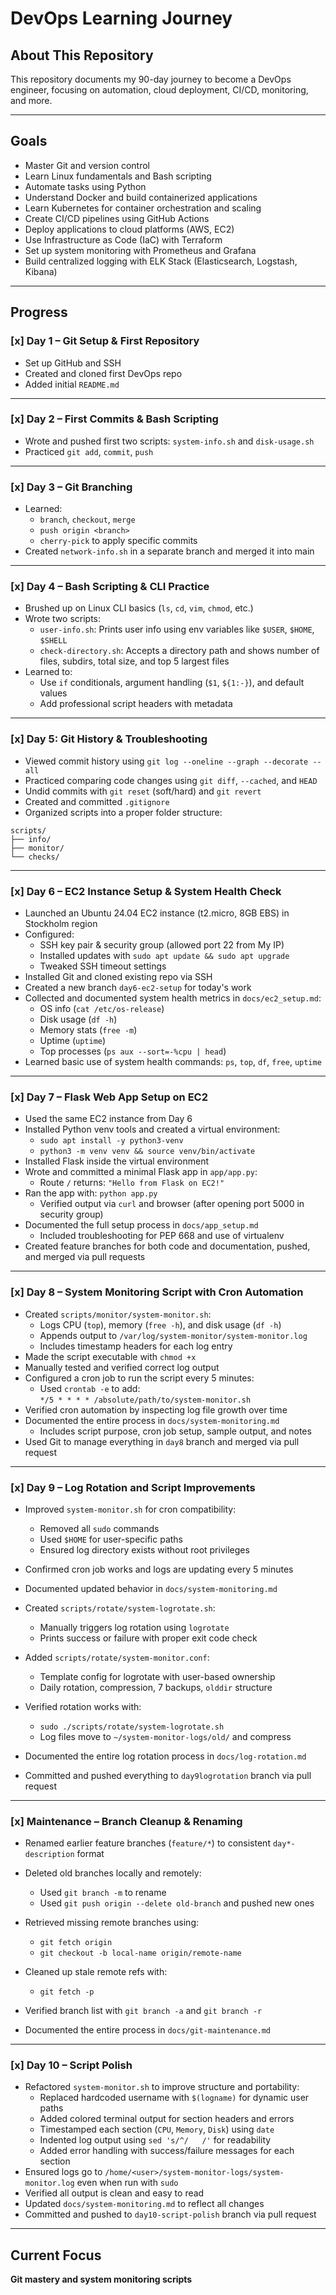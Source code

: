 #  DevOps Learning Journey

##  About This Repository
This repository documents my 90-day journey to become a DevOps engineer, focusing on automation, cloud deployment, CI/CD, monitoring, and more.

---

##  Goals

- Master Git and version control
- Learn Linux fundamentals and Bash scripting
- Automate tasks using Python
- Understand Docker and build containerized applications
- Learn Kubernetes for container orchestration and scaling
- Create CI/CD pipelines using GitHub Actions
- Deploy applications to cloud platforms (AWS, EC2)
- Use Infrastructure as Code (IaC) with Terraform
- Set up system monitoring with Prometheus and Grafana
- Build centralized logging with ELK Stack (Elasticsearch, Logstash, Kibana)

---

##  Progress

### [x] Day 1 – Git Setup & First Repository
- Set up GitHub and SSH
- Created and cloned first DevOps repo
- Added initial `README.md`

---

### [x] Day 2 – First Commits & Bash Scripting
- Wrote and pushed first two scripts: `system-info.sh` and `disk-usage.sh`
- Practiced `git add`, `commit`, `push`

---

### [x] Day 3 – Git Branching
- Learned:
  - `branch`, `checkout`, `merge`
  - `push origin <branch>`
  - `cherry-pick` to apply specific commits
- Created `network-info.sh` in a separate branch and merged it into main

---

### [x] Day 4 – Bash Scripting & CLI Practice
- Brushed up on Linux CLI basics (`ls`, `cd`, `vim`, `chmod`, etc.)
- Wrote two scripts:
  - `user-info.sh`: Prints user info using env variables like `$USER`, `$HOME`, `$SHELL`
  - `check-directory.sh`: Accepts a directory path and shows number of files, subdirs, total size, and top 5 largest files
- Learned to:
  - Use `if` conditionals, argument handling (`$1`, `${1:-}`), and default values
  - Add professional script headers with metadata

---

### [x] Day 5: Git History & Troubleshooting
- Viewed commit history using `git log --oneline --graph --decorate --all`
- Practiced comparing code changes using `git diff`, `--cached`, and `HEAD`
- Undid commits with `git reset` (soft/hard) and `git revert`
- Created and committed `.gitignore`
- Organized scripts into a proper folder structure:
```
scripts/
├── info/
├── monitor/
└── checks/ 
```

---

### [x] Day 6 – EC2 Instance Setup & System Health Check

- Launched an Ubuntu 24.04 EC2 instance (t2.micro, 8GB EBS) in Stockholm region
- Configured:
  - SSH key pair & security group (allowed port 22 from My IP)
  - Installed updates with `sudo apt update && sudo apt upgrade`
  - Tweaked SSH timeout settings
- Installed Git and cloned existing repo via SSH
- Created a new branch `day6-ec2-setup` for today's work
- Collected and documented system health metrics in `docs/ec2_setup.md`:
  - OS info (`cat /etc/os-release`)
  - Disk usage (`df -h`)
  - Memory stats (`free -m`)
  - Uptime (`uptime`)
  - Top processes (`ps aux --sort=-%cpu | head`)
- Learned basic use of system health commands: `ps`, `top`, `df`, `free`, `uptime`

---

### [x] Day 7 – Flask Web App Setup on EC2

- Used the same EC2 instance from Day 6
- Installed Python venv tools and created a virtual environment:
  - `sudo apt install -y python3-venv`
  - `python3 -m venv venv && source venv/bin/activate`
- Installed Flask inside the virtual environment
- Wrote and committed a minimal Flask app in `app/app.py`:
  - Route `/` returns: `"Hello from Flask on EC2!"`
- Ran the app with: `python app.py`
  - Verified output via `curl` and browser (after opening port 5000 in security group)
- Documented the full setup process in `docs/app_setup.md`
  - Included troubleshooting for PEP 668 and use of virtualenv
- Created feature branches for both code and documentation, pushed, and merged via pull requests

---

### [x] Day 8 – System Monitoring Script with Cron Automation

- Created `scripts/monitor/system-monitor.sh`:
  - Logs CPU (`top`), memory (`free -h`), and disk usage (`df -h`)
  - Appends output to `/var/log/system-monitor/system-monitor.log`
  - Includes timestamp headers for each log entry
- Made the script executable with `chmod +x`
- Manually tested and verified correct log output
- Configured a cron job to run the script every 5 minutes:
  - Used `crontab -e` to add:  
    `*/5 * * * * /absolute/path/to/system-monitor.sh`
- Verified cron automation by inspecting log file growth over time
- Documented the entire process in `docs/system-monitoring.md`
  - Includes script purpose, cron job setup, sample output, and notes
- Used Git to manage everything in `day8` branch and merged via pull request

---

### [x] Day 9 – Log Rotation and Script Improvements

- Improved `system-monitor.sh` for cron compatibility:
  - Removed all `sudo` commands
  - Used `$HOME` for user-specific paths
  - Ensured log directory exists without root privileges
- Confirmed cron job works and logs are updating every 5 minutes
- Documented updated behavior in `docs/system-monitoring.md`

- Created `scripts/rotate/system-logrotate.sh`:
  - Manually triggers log rotation using `logrotate`
  - Prints success or failure with proper exit code check

- Added `scripts/rotate/system-monitor.conf`:
  - Template config for logrotate with user-based ownership
  - Daily rotation, compression, 7 backups, `olddir` structure

- Verified rotation works with:
  - `sudo ./scripts/rotate/system-logrotate.sh`
  - Log files move to `~/system-monitor-logs/old/` and compress

- Documented the entire log rotation process in `docs/log-rotation.md`
- Committed and pushed everything to `day9logrotation` branch via pull request

---

### [x] Maintenance – Branch Cleanup & Renaming

- Renamed earlier feature branches (`feature/*`) to consistent `day*-description` format
- Deleted old branches locally and remotely:
  - Used `git branch -m` to rename
  - Used `git push origin --delete old-branch` and pushed new ones
- Retrieved missing remote branches using:
  - `git fetch origin`
  - `git checkout -b local-name origin/remote-name`
- Cleaned up stale remote refs with:  
  - `git fetch -p`

- Verified branch list with `git branch -a` and `git branch -r`
- Documented the entire process in `docs/git-maintenance.md`

---

### [x] Day 10 – Script Polish

- Refactored `system-monitor.sh` to improve structure and portability:
  - Replaced hardcoded username with `$(logname)` for dynamic user paths
  - Added colored terminal output for section headers and errors
  - Timestamped each section (`CPU`, `Memory`, `Disk`) using `date`
  - Indented log output using `sed 's/^/   /'` for readability
  - Added error handling with success/failure messages for each section
- Ensured logs go to `/home/<user>/system-monitor-logs/system-monitor.log` even when run with `sudo`
- Verified all output is clean and easy to read
- Updated `docs/system-monitoring.md` to reflect all changes
- Committed and pushed to `day10-script-polish` branch via pull request

---
##  Current Focus
**Git mastery and system monitoring scripts**

